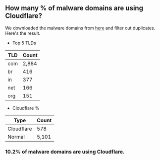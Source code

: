 ## How many % of malware domains are using Cloudflare?


We downloaded the malware domains from [here](https://urlhaus.abuse.ch) and filter out duplicates.
Here's the result.


[//]: # (start replacement)


- Top 5 TLDs

| TLD | Count |
| --- | --- |
| com | 2,884 |
| br | 416 |
| in | 377 |
| net | 166 |
| org | 151 |


- Cloudflare %

| Type | Count |
| --- | --- |
| Cloudflare | 578 |
| Normal | 5,101 |


### 10.2% of malware domains are using Cloudflare.